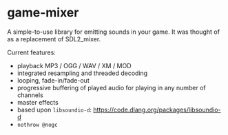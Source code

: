 # game-mixer

A simple-to-use library for emitting sounds in your game.
It was thought of as a replacement of SDL2_mixer.

Current features:
- playback MP3 / OGG / WAV / XM / MOD
- integrated resampling and threaded decoding
- looping, fade-in/fade-out
- progressive buffering of played audio for playing in any number of channels
- master effects
- based upon `libsoundio-d`: https://code.dlang.org/packages/libsoundio-d
- `nothrow @nogc`
